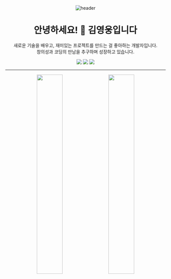 <div align="center">

  <img src="https://capsule-render.vercel.app/api?type=Cylinder&color=0:00c853,100:69f0ae&height=150&section=header&text=👋Welcome&fontAlign=45&desc=Youngwoong%20Profile&fontSize=50&descAlignY=70&descAlign=60&animation=fadeIn" alt="header"/>

  <h1>안녕하세요! 👋 김영웅입니다</h1>

  <p>
    새로운 기술을 배우고, 재미있는 프로젝트를 만드는 걸 좋아하는 개발자입니다.<br/>
    창의성과 코딩의 만남을 추구하며 성장하고 있습니다.
  </p>

  <p>
    <a href="https://github.com/Kyoungwoong"><img src="https://img.shields.io/badge/GitHub-000000?style=flat&logo=github&logoColor=white"/></a>
    <a href="https://dev-hiro.tistory.com"><img src="https://img.shields.io/badge/Blog-FF9800?style=flat&logo=blogger&logoColor=white"/></a>
    <a href="mailto:kyy980708@gmail.com"><img src="https://img.shields.io/badge/E-mail-D14836?style=flat&logo=gmail&logoColor=white"/></a>
  </p>

</div>

---

<p align="center">
  <img src="https://github-readme-stats.vercel.app/api?username=Kyoungwoong&show_icons=true&theme=tokyonight" width="40%"/>
  &nbsp;&nbsp;&nbsp;&nbsp;
  <a href="https://solved.ac/kyy980708">
    <img src="http://mazassumnida.wtf/api/v2/generate_badge?boj=kyy980708" width="40%"/>
  </a>
</p>



